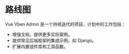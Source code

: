 # 路线图

Vue Vben Admin 是一个持续迭代的项目，计划中的工作包括：

- 增强文档，提供更多实际案例。
- 提供常见后端框架的集成示例，如 Django。
- 扩展内置组件库和工具函数。
